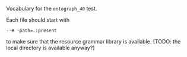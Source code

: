 Vocabulary for the `ontograph_40` test.

Each file should start with

	--# -path=.:present

to make sure that the resource grammar library is available.
[TODO: the local directory is available anyway?]
